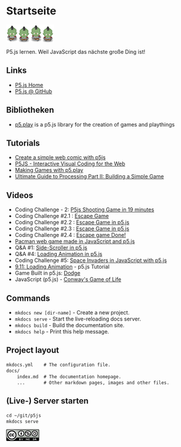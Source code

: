 # Startseite

![Silo](images/orc.png)

P5.js lernen. Weil JavaScript das nächste große Ding ist!

## Links

- [P5.js Home](https://p5js.org/)
- [P5.js @ GitHub](https://github.com/processing/p5.js)

## Bibliotheken

- [p5.play](http://p5play.molleindustria.org/) is a p5.js library for the creation of games and playthings

## Tutorials

- [Create a simple web comic with p5js](http://bl.ocks.org/potterzot/5ce8168b7dd9086acb28)
- [P5JS - Interactive Visual Coding for the Web](https://www.gitbook.com/book/arashsa/learn-p5js-visual-coding-for-the-web/details)
- [Making Games with p5.play](http://creative-coding.decontextualize.com/making-games-with-p5-play/)
- [Ultimate Guide to Processing Part II: Building a Simple Game](https://www.toptal.com/game/ultimate-guide-to-processing-simple-game)

## Videos

- Coding Challenge - 2:  [P5js Shooting Game in 19 minutes](https://www.youtube.com/watch?v=SNpm4-_NflU)
- Coding Challenge #2.1 : [Escape Game](https://www.youtube.com/watch?v=U_l76gm5m0o)
- Coding Challenge #2.2 : [Escape Game in p5.js](https://www.youtube.com/watch?v=omzKD-34hlw)
- Coding Challenge #2.3 : [Escape Game in p5.js](https://www.youtube.com/watch?v=NTD-C_Idq8s)
- Coding Challenge #2.4 : [Escape game Done!](https://www.youtube.com/watch?v=c31Wf7PA1-s)
- [Pacman web game made in JavaScript and p5.js](https://www.youtube.com/watch?v=vLYI23afW0E)
- Q&A #1: [Side-Scroller in p5.js](https://www.youtube.com/watch?v=Ouza_4SsbLc)
- Q&A #4: [Loading Animation in p5.js](https://www.youtube.com/watch?v=z6ym480PQvE&t=21s)
- Coding Challenge #5: [Space Invaders in JavaScript with p5.js](https://www.youtube.com/watch?v=biN3v3ef-Y0)
- [9.11: Loading Animation](https://www.youtube.com/watch?v=UWgDKtvnjIU) - p5.js Tutorial
- Game Built in p5.js: [Dodge](https://www.youtube.com/watch?v=bMYQbU01u04)
- JavaScript (p5.js) - [Conway's Game of Life](https://www.youtube.com/watch?v=Iaupeq0EpAc)

## Commands

* `mkdocs new [dir-name]` - Create a new project.
* `mkdocs serve` - Start the live-reloading docs server.
* `mkdocs build` - Build the documentation site.
* `mkdocs help` - Print this help message.

## Project layout

    mkdocs.yml    # The configuration file.
    docs/
        index.md  # The documentation homepage.
        ...       # Other markdown pages, images and other files.

## (Live-) Server starten

~~~{bash}
cd ~/git/p5js
mkdocs serve
~~~

[![cc-by-nc-sa](images/cc-by-nc-sa.png)][1]

[1]: http://creativecommons.org/licenses/by-nc-sa/4.0/


